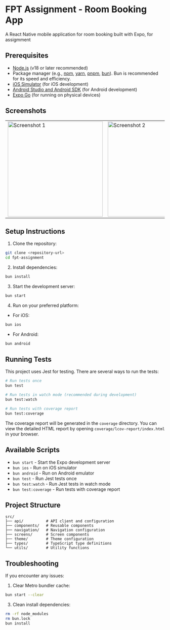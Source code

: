 # FPT Assignment - Room Booking App

A React Native mobile application for room booking built with Expo, for assigmment 

## Prerequisites

- [Node.js](https://nodejs.org/) (v18 or later recommended)
- Package manager (e.g., [npm](https://www.npmjs.com/), [yarn](https://yarnpkg.com/), [pnpm](https://pnpm.io/), [bun](https://bun.sh/)). Bun is recommended for its speed and efficiency.
- [iOS Simulator](https://docs.expo.dev/workflow/ios-simulator/) (for iOS development)
- [Android Studio and Android SDK](https://docs.expo.dev/workflow/android-studio-emulator/) (for Android development)
- [Expo Go](https://expo.dev/client) (for running on physical devices)

## Screenshots

<table>
  <tr>
    <td><img src="https://github.com/user-attachments/assets/12929e30-1924-4db0-9784-47cc38f6084b" alt="Screenshot 1" width="300"></td>
    <td><img src="https://github.com/user-attachments/assets/1deb734f-9ca6-4b10-9da2-4b5f10a64b3a" alt="Screenshot 2" width="300"></td>
  </tr>
</table>

## Setup Instructions

1. Clone the repository:

```bash
git clone <repository-url>
cd fpt-assignment
```

2. Install dependencies:

```bash
bun install
```

3. Start the development server:

```bash
bun start
```

4. Run on your preferred platform:

- For iOS:

```bash
bun ios
```

- For Android:

```bash
bun android
```

## Running Tests

This project uses Jest for testing. There are several ways to run the tests:

```bash
# Run tests once
bun test

# Run tests in watch mode (recommended during development)
bun test:watch

# Run tests with coverage report
bun test:coverage
```

The coverage report will be generated in the `coverage` directory. You can view the detailed HTML report by opening `coverage/lcov-report/index.html` in your browser.

## Available Scripts

- `bun start` - Start the Expo development server
- `bun ios` - Run on iOS simulator
- `bun android` - Run on Android emulator
- `bun test` - Run Jest tests once
- `bun test:watch` - Run Jest tests in watch mode
- `bun test:coverage` - Run tests with coverage report

## Project Structure

```
src/
├── api/          # API client and configuration
├── components/   # Reusable components
├── navigation/   # Navigation configuration
├── screens/      # Screen components
├── theme/        # Theme configuration
├── types/        # TypeScript type definitions
└── utils/        # Utility functions
```

## Troubleshooting

If you encounter any issues:

1. Clear Metro bundler cache:

```bash
bun start --clear
```
3. Clean install dependencies:

```bash
rm -rf node_modules
rm bun.lock
bun install
```
